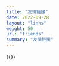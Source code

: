 ```yaml
---
title: "友情链接"
date: 2022-09-28
layout: "links"
weight: 50
url: "friends"
summary: "友情链接"
---
```


{{<friend name="φKN1GHT" url="https://kale1d0.space" logo="https://kale1d0.space/images/avatar.png" word="Keep reading & writing.">}}